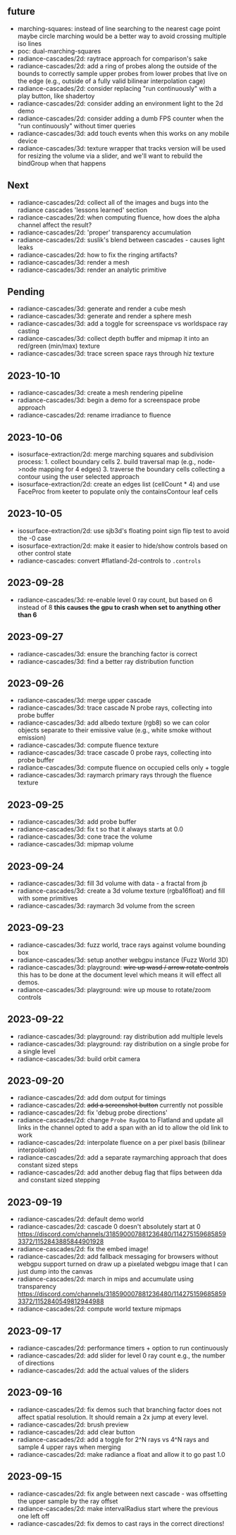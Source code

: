 ## future
- marching-squares: instead of line searching to the nearest cage point
                    maybe circle marching would be a better way to avoid crossing
                    multiple iso lines
- poc: dual-marching-squares
- radiance-cascades/2d: raytrace approach for comparison's sake
- radiance-cascades/2d: add a ring of probes along the outside of the bounds to correctly sample
                     upper probes from lower probes that live on the edge
                     (e.g., outside of a fully valid bilinear interpolation cage)
- radiance-cascades/2d: consider replacing "run continuously" with a play button, like shadertoy
- radiance-cascades/2d: consider adding an environment light to the 2d demo
- radiance-cascades/2d: consider adding a dumb FPS counter when the "run continuously" without
                     timer queries
- radiance-cascades/3d: add touch events when this works on any mobile device
- radiance-cascades/3d: texture wrapper that tracks version
                        will be used for resizing the
                        volume via a slider, and we'll want to rebuild the bindGroup when
                        that happens
## Next
- radiance-cascades/2d: collect all of the images and bugs into the radiance cascades 'lessons learned' section
- radiance-cascades/2d: when computing fluence, how does the alpha channel affect the result?
- radiance-cascades/2d: 'proper' transparency accumulation
- radiance-cascades/2d: suslik's blend between cascades - causes light leaks
- radiance-cascades/2d: how to fix the ringing artifacts?
- radiance-cascades/3d: render a mesh
- radiance-cascades/3d: render an analytic primitive

## Pending
- radiance-cascades/3d: generate and render a cube mesh
- radiance-cascades/3d: generate and render a sphere mesh
- radiance-cascades/3d: add a toggle for screenspace vs worldspace ray casting
- radiance-cascades/3d: collect depth buffer and mipmap it into an red/green (min/max) texture
- radiance-cascades/3d: trace screen space rays through hiz texture

## 2023-10-10
- radiance-cascades/3d: create a mesh rendering pipeline
- radiance-cascades/3d: begin a demo for a screenspace probe approach
- radiance-cascades/2d: rename irradiance to fluence
## 2023-10-06
- isosurface-extraction/2d: merge marching squares and subdivision
                            process:
                            1. collect boundary cells
                            2. build traversal map (e.g., node->node mapping for 4 edges)
                            3. traverse the boundary cells collecting a contour using
                               the user selected approach
- isosurface-extraction/2d: create an edges list (cellCount * 4) and use
                            FaceProc from keeter to populate only the containsContour
                            leaf cells
## 2023-10-05
- isosurface-extraction/2d: use sjb3d's floating point sign flip test to avoid the -0 case
- isosurface-extraction/2d: make it easier to hide/show controls based on other control state
- radiance-cascades: convert #flatland-2d-controls to `.controls`
## 2023-09-28
- radiance-cascades/3d: re-enable level 0 ray count, but based on 6 instead of 8
                        __this causes the gpu to crash when set to anything other than 6__
## 2023-09-27
- radiance-cascades/3d: ensure the branching factor is correct
- radiance-cascades/3d: find a better ray distribution function
## 2023-09-26
- radiance-cascades/3d: merge upper cascade
- radiance-cascades/3d: trace cascade N probe rays, collecting into probe buffer
- radiance-cascades/3d: add albedo texture (rgb8) so we can color objects separate
                        to their emissive value (e.g., white smoke without emission)
- radiance-cascades/3d: compute fluence texture
- radiance-cascades/3d: trace cascade 0 probe rays, collecting into probe buffer
- radiance-cascades/3d: compute fluence on occupied cells only + toggle
- radiance-cascades/3d: raymarch primary rays through the fluence texture
## 2023-09-25
- radiance-cascades/3d: add probe buffer
- radiance-cascades/3d: fix t so that it always starts at 0.0
- radiance-cascades/3d: cone trace the volume
- radiance-cascades/3d: mipmap volume
## 2023-09-24
- radiance-cascades/3d: fill 3d volume with data - a fractal from jb
- radiance-cascades/3d: create a 3d volume texture (rgba16float) and fill with some primitives
- radiance-cascades/3d: raymarch 3d volume from the screen
## 2023-09-23
- radiance-cascades/3d: fuzz world, trace rays against volume bounding box
- radiance-cascades/3d: setup another webgpu instance (Fuzz World 3D)
- radiance-cascades/3d: playground: ~~wire up wasd / arrow rotate controls~~
                        this has to be done at the document level which means it will effect all
                        demos.
- radiance-cascades/3d: playground: wire up mouse to rotate/zoom controls
## 2023-09-22
- radiance-cascades/3d: playground: ray distribution add multiple levels
- radiance-cascades/3d: playground: ray distribution on a single probe for a single level
- radiance-cascades/3d: build orbit camera
## 2023-09-20
- radiance-cascades/2d: add dom output for timings
- radiance-cascades/2d: ~~add a screenshot button~~ currently not possible
- radiance-cascades/2d: fix 'debug probe directions'
- radiance-cascades/2d: change `Probe RayDDA` to Flatland and update all links in the channel
                     opted to add a span with an id to allow the old link to work
- radiance-cascades/2d: interpolate fluence on a per pixel basis (bilinear interpolation)
- radiance-cascades/2d: add a separate raymarching approach that does constant sized steps
- radiance-cascades/2d: add another debug flag that flips between dda and constant sized stepping
## 2023-09-19
- radiance-cascades/2d: default demo world
- radiance-cascades/2d: cascade 0 doesn't absolutely start at 0
                      https://discord.com/channels/318590007881236480/1142751596858593372/1152843885844901928
- radiance-cascades/2d: fix the embed image!
- radiance-cascades/2d: add fallback messaging for browsers without webgpu support turned on
                     draw up a pixelated webgpu image that I can just dump into the canvas
- radiance-cascades/2d: march in mips and accumulate using transparency
  https://discord.com/channels/318590007881236480/1142751596858593372/1152840549812944988
- radiance-cascades/2d: compute world texture mipmaps
## 2023-09-17
- radiance-cascades/2d: performance timers + option to run continuously
- radiance-cascades/2d: add slider for level 0 ray count e.g., the number of directions
- radiance-cascades/2d: add the actual values of the sliders
## 2023-09-16
- radiance-cascades/2d: fix demos such that branching factor does not affect spatial resolution.
                     It should remain a 2x jump at every level.
- radiance-cascades/2d: brush preview
- radiance-cascades/2d: add clear button
- radiance-cascades/2d: add a toggle for 2^N rays vs 4^N rays and sample 4 upper rays when merging
- radiance-cascades/2d: make radiance a float and allow it to go past 1.0
## 2023-09-15
- radiance-cascades/2d: fix angle between next cascade - was offsetting the upper sample by the ray offset
- radiance-cascades/2d: make intervalRadius start where the previous one left off
- radiance-cascades/2d: fix demos to cast rays in the correct directions!
